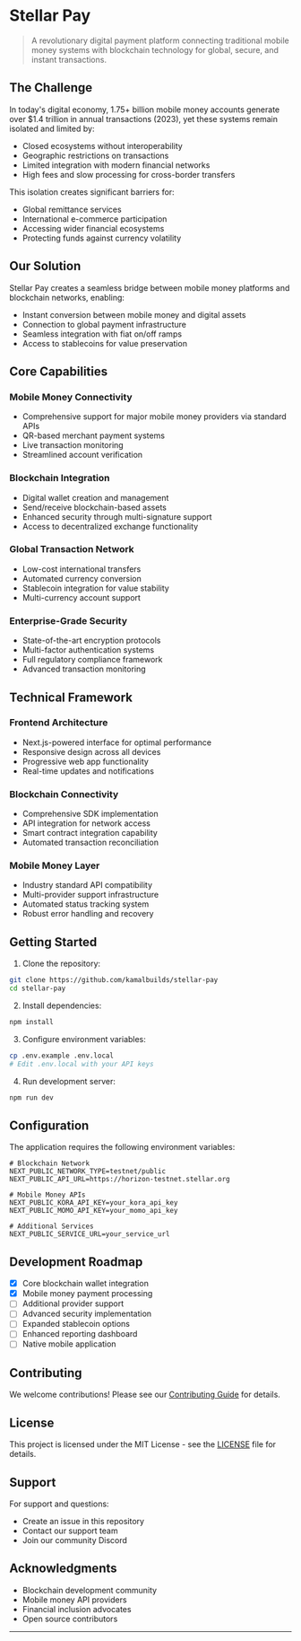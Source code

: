 # Stellar Pay

> A revolutionary digital payment platform connecting traditional mobile money systems with blockchain technology for global, secure, and instant transactions.

## The Challenge

In today's digital economy, 1.75+ billion mobile money accounts generate over $1.4 trillion in annual transactions (2023), yet these systems remain isolated and limited by:
- Closed ecosystems without interoperability
- Geographic restrictions on transactions
- Limited integration with modern financial networks
- High fees and slow processing for cross-border transfers

This isolation creates significant barriers for:

- Global remittance services
- International e-commerce participation
- Accessing wider financial ecosystems
- Protecting funds against currency volatility

## Our Solution

Stellar Pay creates a seamless bridge between mobile money platforms and blockchain networks, enabling:
- Instant conversion between mobile money and digital assets
- Connection to global payment infrastructure
- Seamless integration with fiat on/off ramps
- Access to stablecoins for value preservation

## Core Capabilities

### Mobile Money Connectivity
- Comprehensive support for major mobile money providers via standard APIs
- QR-based merchant payment systems
- Live transaction monitoring
- Streamlined account verification

### Blockchain Integration  
- Digital wallet creation and management
- Send/receive blockchain-based assets
- Enhanced security through multi-signature support
- Access to decentralized exchange functionality

### Global Transaction Network
- Low-cost international transfers
- Automated currency conversion
- Stablecoin integration for value stability
- Multi-currency account support

### Enterprise-Grade Security
- State-of-the-art encryption protocols
- Multi-factor authentication systems
- Full regulatory compliance framework
- Advanced transaction monitoring

## Technical Framework

### Frontend Architecture
- Next.js-powered interface for optimal performance
- Responsive design across all devices
- Progressive web app functionality
- Real-time updates and notifications

### Blockchain Connectivity
- Comprehensive SDK implementation
- API integration for network access
- Smart contract integration capability
- Automated transaction reconciliation

### Mobile Money Layer
- Industry standard API compatibility
- Multi-provider support infrastructure
- Automated status tracking system
- Robust error handling and recovery

## Getting Started

1. Clone the repository:
```bash
git clone https://github.com/kamalbuilds/stellar-pay
cd stellar-pay
```

2. Install dependencies:
```bash
npm install
```

3. Configure environment variables:
```bash
cp .env.example .env.local
# Edit .env.local with your API keys
```

4. Run development server:
```bash
npm run dev
```

## Configuration

The application requires the following environment variables:

```env
# Blockchain Network
NEXT_PUBLIC_NETWORK_TYPE=testnet/public
NEXT_PUBLIC_API_URL=https://horizon-testnet.stellar.org

# Mobile Money APIs
NEXT_PUBLIC_KORA_API_KEY=your_kora_api_key
NEXT_PUBLIC_MOMO_API_KEY=your_momo_api_key

# Additional Services
NEXT_PUBLIC_SERVICE_URL=your_service_url
```

## Development Roadmap

- [x] Core blockchain wallet integration
- [x] Mobile money payment processing
- [ ] Additional provider support
- [ ] Advanced security implementation
- [ ] Expanded stablecoin options
- [ ] Enhanced reporting dashboard
- [ ] Native mobile application

## Contributing

We welcome contributions! Please see our [Contributing Guide](CONTRIBUTING.md) for details.

## License

This project is licensed under the MIT License - see the [LICENSE](LICENSE) file for details.

## Support

For support and questions:
- Create an issue in this repository
- Contact our support team
- Join our community Discord

## Acknowledgments

- Blockchain development community
- Mobile money API providers
- Financial inclusion advocates
- Open source contributors
---
